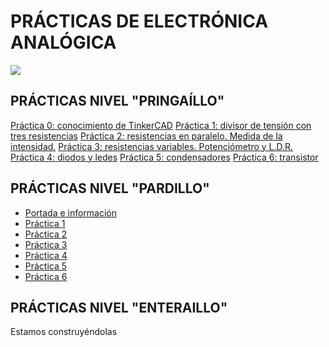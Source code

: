# **PRÁCTICAS DE ELECTRÓNICA ANALÓGICA**

![](https://image.slidesharecdn.com/prcticasdeelectrnicaanalgicai-120218205100-phpapp01/95/prcticas-de-electrnica-analgica-i-4-638.jpg?cb=1422655450)

## PRÁCTICAS NIVEL "PRINGAÍLLO"
[Práctica 0: conocimiento de TinkerCAD](https://docs.google.com/document/d/1zajJetkt1CjsBPwksIOLtnhY-PrKZnatQ9cedhQLzto/edit?usp=sharing)
[Práctica 1: divisor de tensión con tres resistencias](https://docs.google.com/document/d/1U2kBhpQIlo9Lpx5FsgVHdLi3QTDTvbw5qxUQg5J7M1w/edit?usp=sharing)
[Práctica 2: resistencias en paralelo. Medida de la intensidad.](https://docs.google.com/document/d/1-dJooQ4PfcR4-D3UkWQZKMxlN9W6Bkuv0Qmhh21qwC4/edit?usp=sharing)
[Práctica 3: resistencias variables. Potenciómetro y L.D.R.](https://docs.google.com/document/d/1UFEEPT9ahq6zlC-2hjRv2_8V8v2_X6CpX4AcGuXM9VQ/edit?usp=sharing)
[Práctica 4: diodos y ledes](https://docs.google.com/document/d/1x3tvKWLAE8jeiYxef05CTEv-AUqw8lni6LNc5nh4hyA/edit?usp=sharing)
[Práctica 5: condensadores](https://docs.google.com/document/d/1CLMezonwaFJl1TBCmlDPbU9Fkmus7wJY32VDKKFtnVY/edit?usp=sharing)
[Práctica 6: transistor](https://docs.google.com/document/d/1R5VbzycoxOSWlX0IYnHXBABvlCYU_RG7YH-sxdNCIUY/edit?usp=sharing)

## PRÁCTICAS NIVEL "PARDILLO"

- [Portada e información](P0.pdf)
- [Práctica 1](P1.pdf)
- [Práctica 2](P2.pdf)
- [Práctica 3](P3.pdf)
- [Práctica 4](P4.pdf)
- [Práctica 5](P5.pdf)
- [Práctica 6](P6.pdf)


## PRÁCTICAS NIVEL "ENTERAILLO"

Estamos construyéndolas
